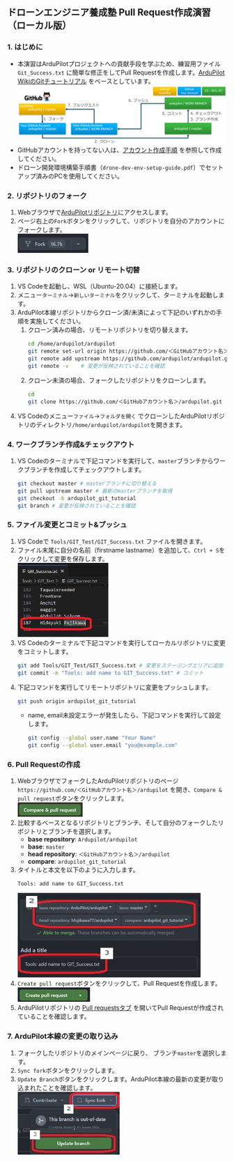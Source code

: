 ## ドローンエンジニア養成塾 Pull Request作成演習（ローカル版）
### 1. はじめに
   - 本演習はArduPilotプロジェクトへの貢献手段を学ぶため、練習用ファイル`Git_Success.txt` に簡単な修正をしてPull Requestを作成します。[ArduPilot WikiのGitチュートリアル](https://ardupilot.org/dev/docs/git-branch.html) をベースとしています。  
   ![alt text](media/github-pr-training-008.jpg)
   - GitHubアカウントを持ってない人は、[アカウント作成手順](https://docs.github.com/ja/get-started/start-your-journey/creating-an-account-on-github) を参照して作成してください。
   - ドローン開発環境構築手順書（`drone-dev-env-setup-guide.pdf`）でセットアップ済みのPCを使用してください。

### 2. リポジトリのフォーク
   1. Webブラウザで[ArduPilotリポジトリ](https://github.com/ardupilot/ardupilot)にアクセスします。
   1. ページ右上の`Fork`ボタンをクリックして、リポジトリを自分のアカウントにフォークします。  
   ![alt text](media/github-pr-training-010.jpg)

### 3. リポジトリのクローン or リモート切替
   1. VS Codeを起動し、WSL（Ubuntu-20.04）に接続します。
   1. メニュー`ターミナル`→`新しいターミナル`をクリックして、ターミナルを起動します。
   1. ArduPilot本線リポジトリからクローン済/未済によって下記のいずれかの手順を実施してください。
      1. クローン済みの場合、リモートリポジトリを切り替えます。
            ```bash
            cd /home/ardupilot/ardupilot
            git remote set-url origin https://github.com/＜GitHubアカウント名＞/ardupilot.git
            git remote add upstream https://github.com/ardupilot/ardupilot.git
            git remote -v    # 変更が反映されていることを確認
            ```
      1. クローン未済の場合、フォークしたリポジトリをクローンします。
            ```bash
            cd
            git clone https://github.com/＜GitHubアカウント名＞/ardupilot.git
         ``` 
   1. VS Codeのメニュー`ファイル`→`フォルダを開く` でクローンしたArduPilotリポジトリのディレクトリ`/home/ardupilot/ardupilot`を開きます。

<div style="page-break-before:always"></div>

### 4. ワークブランチ作成&チェックアウト
   1. VS Codeのターミナルで下記コマンドを実行して、`master`ブランチからワークブランチを作成してチェックアウトします。 
      ```bash
      git checkout master # masterブランチに切り替える
      git pull upstream master # 最新のmasterブランチを取得
      git checkout -b ardupilot_git_tutorial 
      git branch # 変更が反映されていることを確認
      ```
### 5. ファイル変更とコミット&プッシュ
   1. VS Codeで `Tools/GIT_Test/GIT_Success.txt` ファイルを開きます。
   1. ファイル末尾に自分の名前（firstname lastname）を追加して、`Ctrl + S`をクリックして変更を保存します。   
   ![alt text](media/github-pr-training-051.jpg)   
   3. VS Codeのターミナルで下記コマンドを実行してローカルリポジトリに変更をコミットします。
      ```bash
      git add Tools/GIT_Test/GIT_Success.txt # 変更をステージングエリアに追加
      git commit -m "Tools: add name to GIT_Success.txt" # コミット
      ```
   4. 下記コマンドを実行してリモートリポジトリに変更をプッシュします。
      ```bash
      git push origin ardupilot_git_tutorial
      ```
      - name, email未設定エラーが発生したら、下記コマンドを実行して設定します。
         ```bash
         git config --global user.name "Your Name"
         git config --global user.email "you@example.com"
         ```
<div style="page-break-before:always"></div>

### 6. Pull Requestの作成
   1. WebブラウザでフォークしたArduPilotリポジトリのページ `https://github.com/＜GitHubアカウント名＞/ardupilot` を開き、`Compare & pull request`ボタンをクリックします。  
   ![alt text](media/github-pr-training-080.jpg)
   1. 比較するベースとなるリポジトリとブランチ、そして自分のフォークしたリポジトリとブランチを選択します。
       - **base repository**: `Ardupilot/ardupilot`
       - **base**: `master`
       - **head repository**: `＜GitHubアカウント名＞/ardupilot`
       - **compare**: `ardupilot_git_tutorial`
   1. タイトルと本文を以下のように入力します。
      ```
      Tools: add name to GIT_Success.txt
      ```
      ![alt text](media/github-pr-training-090.jpg)
   1. `Create pull request`ボタンをクリックして、Pull Requestを作成します。  
      ![alt text](media/github-pr-training-100.jpg)
   1. ArduPilotリポジトリの [Pull requestsタブ](https://github.com/ArduPilot/ardupilot/pulls) を開いてPull Requestが作成されていることを確認します。

### 7. ArduPilot本線の変更の取り込み
   1. フォークしたリポジトリのメインページに戻り、 ブランチ`master`を選択します。
   1. `Sync fork`ボタンをクリックします。
   1. `Update Branch`ボタンをクリックします。ArduPilot本線の最新の変更が取り込まれたことを確認します。  
   ![alt text](media/github-pr-training-110.jpg)